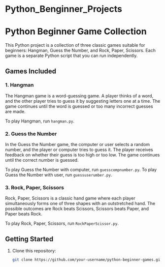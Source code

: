 # Python_Benginner_Projects
# Python Beginner Game Collection

This Python project is a collection of three classic games suitable for beginners: Hangman, Guess the Number, and Rock, Paper, Scissors. Each game is a separate Python script that you can run independently.

## Games Included

### 1. Hangman

The Hangman game is a word-guessing game. A player thinks of a word, and the other player tries to guess it by suggesting letters one at a time. The game continues until the word is guessed or too many incorrect guesses are made.

To play Hangman, run `hangman.py`.

### 2. Guess the Number

In the Guess the Number game, the computer or user selects a random number, and the player or computer tries to guess it. The player receives feedback on whether their guess is too high or too low. The game continues until the correct number is guessed.

To play Guess the Number with computer, run `guesscompnumber.py`.
To play Guess the Number with user, run `guessuserumber.py`.

### 3. Rock, Paper, Scissors

Rock, Paper, Scissors is a classic hand game where each player simultaneously forms one of three shapes with an outstretched hand. The possible outcomes are Rock beats Scissors, Scissors beats Paper, and Paper beats Rock.

To play Rock, Paper, Scissors, run `RockPaperScissor.py`.

## Getting Started

1. Clone this repository:

   ```bash
   git clone https://github.com/your-username/python-beginner-games.git
